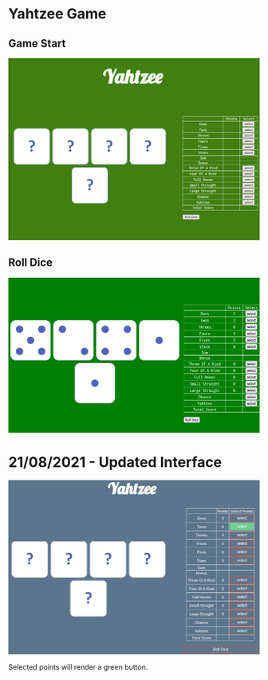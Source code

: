 ﻿# Yahtzee Game


## Game Start
![Alt text](https://github.com/Vakishna/yahtzee_coding_assignment/blob/master/images/interface.png?raw=true "Gameplay")


## Roll Dice
![Alt text](https://github.com/Vakishna/yahtzee_coding_assignment/blob/master/images/rolledDice.png?raw=true "Rolled Dice")


# 21/08/2021 - Updated Interface
![Alt text](https://github.com/Vakishna/yahtzee_coding_assignment/blob/master/images/UpdatedInterface.png?raw=true "Gameplay")

Selected points will render a green button.
